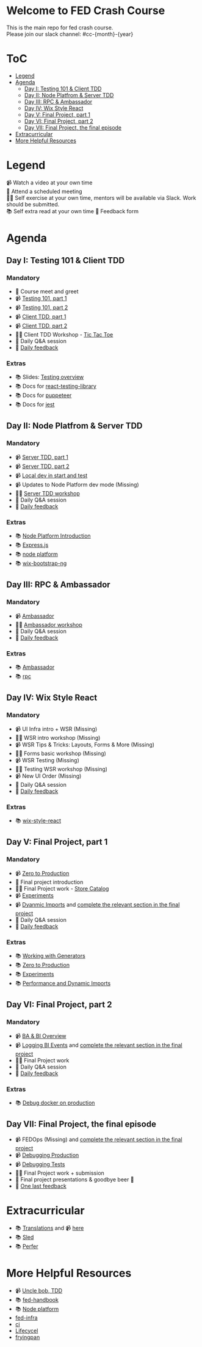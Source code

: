 # Welcome to FED Crash Course

This is the main repo for fed crash course.\
Please join our slack channel: #cc-{month}-{year} 

# ToC
* [Legend](#legend)
* [Agenda](#agenda)
  * [Day I: Testing 101 & Client TDD](#day-i-testing-101--client-tdd)
  * [Day II: Node Platfrom & Server TDD](#day-ii-node-platfrom--server-tdd)
  * [Day III: RPC & Ambassador](#day-iii-rpc--ambassador)
  * [Day IV: Wix Style React](#day-iv-wix-style-react)
  * [Day V: Final Project, part 1](#day-v-final-project-part-1)
  * [Day VI: Final Project, part 2](#day-vi-final-project-part-2)
  * [Day VII: Final Project, the final episode](#day-vii-final-project-the-final-episode)
* [Extracurricular](#extracurricular)
* [More Helpful Resources](#more-helpful-resources)

# Legend

📹 Watch a video at your own time\
📅 Attend a scheduled meeting\
🧑‍💻 Self exercise at your own time, mentors will be available via Slack. Work should be submitted.\
📚 Self extra read at your own time
📝 Feedback form

# Agenda

## Day I: Testing 101 & Client TDD

### Mandatory
- 📅 Course meet and greet
- 📹 [Testing 101, part 1](https://drive.google.com/open?id=1sjIa8b1os-HrMiav0pTIBsUN6PufnPkZ)
- 📹 [Testing 101, part 2](https://drive.google.com/open?id=1J9Ckz3pOH4r3DFdG3ArMwGpw2vI1PG9-)
- 📹 [Client TDD, part 1](https://drive.google.com/open?id=1NetzbBNtyWFb7_RLDuS3J7YDTb0pkqUS)
- 📹 [Client TDD, part 2](https://drive.google.com/open?id=1Nyljsdl4LdieimyxUTDFQuYsxZ4xPs6E)
- 🧑‍💻 Client TDD Workshop - [Tic Tac Toe](./exercises/client-tdd/)
- 📅 Daily Q&A session
- 📝 [Daily feedback](https://forms.gle/Hcn6PPfBfTh42A3L8)

### Extras
- 📚 Slides: [Testing overview](https://slides.com/yanivefraim-3/testing-workshop-3#/)
- 📚 Docs for [react-testing-library](https://testing-library.com/docs/react-testing-library/api)
- 📚 Docs for [puppeteer](https://github.com/puppeteer/puppeteer)
- 📚 Docs for [jest](https://jestjs.io/docs/en/getting-started.html)

## Day II: Node Platfrom & Server TDD

### Mandatory
- 📹 [Server TDD, part 1](https://drive.google.com/open?id=1tYkaLJ69CTPd7ire-IfICAuTnTdofwHi)
- 📹 [Server TDD, part 2](https://drive.google.com/open?id=1vY3hXGbxB5v6F2ocK8_1_WnD75yb8HHN)
- 📹 [Local dev in start and test](https://drive.google.com/open?id=1W4KWwo5obkKaIvWXEreAs4gKlH_RbWkm)
- 📹 Updates to Node Platform dev mode (Missing)
- 🧑‍💻 [Server TDD workshop](./exercises/server-tdd/)
- 📅 Daily Q&A session
- 📝 [Daily feedback](https://forms.gle/hdkJ2A6f3PtZWAhb7)

### Extras
- 📚 [Node Platform Introduction](./docs/node-platform-introduction.md)
- 📚 [Express.js](https://expressjs.com/)
- 📚 [node platform](https://github.com/wix-platform/wix-node-platform)
- 📚 [wix-bootstrap-ng](https://github.com/wix-platform/wix-node-platform/tree/master/bootstrap/wix-bootstrap-ng)

## Day III: RPC & Ambassador

### Mandatory
- 📹 [Ambassador](https://drive.google.com/open?id=1jo97JAbD2CXRsQyaA0nqaaXRqZ-OdG5E)
- 🧑‍💻 [Ambassador workshop](./exercises/ambassador/)
- 📅 Daily Q&A session
- 📝 [Daily feedback](https://forms.gle/uYoJ7iB5yXpJDqkh6)

### Extras
- 📚 [Ambassador](https://github.com/wix-private/ambassador)
- 📚 [rpc](https://github.com/wix-platform/wix-node-platform/tree/master/rpc)

## Day IV: Wix Style React

### Mandatory
- 📹 UI Infra intro + WSR (Missing)
- 🧑‍💻 WSR intro workshop (Missing)
- 📹 WSR Tips & Tricks: Layouts, Forms & More (Missing)
- 🧑‍💻 Forms basic workshop (Missing)
- 📹 WSR Testing (Missing)
- 🧑‍💻 Testing WSR workshop (Missing)
- 📹 New UI Order (Missing)
- 📅 Daily Q&A session
- 📝 [Daily feedback](https://forms.gle/nXc19ZbXUqm9QvHdA)

### Extras
- 📚 [wix-style-react](https://github.com/wix/wix-style-react)

## Day V: Final Project, part 1
### Mandatory
- 📹 [Zero to Production](https://drive.google.com/file/d/1R8Oq3v8GT4PdwLzGknA2BxsXeu6xMqt3/view?usp=sharing)
- 📅 Final project introduction
- 🧑‍💻 Final Project work - [Store Catalog](./exercises/final-project/)
- 📹 [Experiments](https://drive.google.com/file/d/1I9qblvfN7nE6ZaX9wPoh5nbA7iiHE9tY/view?usp=sharing)
- 📹 [Dyanmic Imports](https://drive.google.com/file/d/1b5obOEjDw1Oiva89jmZ9KSdij5WwV8Kw/view?usp=sharing) and [complete the relevant section in the final project](https://github.com/wix-a/fed-crash-course/tree/master/exercises/final-project#get-a-small-bundle-size)
- 📅 Daily Q&A session
- 📝 [Daily feedback](https://forms.gle/Ns56BvfQYfkHoGmt5)

### Extras
- 📚 [Working with Generators](https://github.com/wix-private/fed-handbook/blob/master/WORKING_WITH_GENERATORS.md)
- 📚 [Zero to Production](https://github.com/wix-private/fed-handbook/blob/master/ZERO_TO_PRODUCTION.md)
- 📚 [Experiments](https://github.com/wix-private/fed-handbook/blob/master/EXPERIMENTS.md)
- 📚 [Performance and Dynamic Imports](https://docs.google.com/document/d/18tCnZAIuOoyTHaK0Pxn2PBdLWOcI4J-VJ58ZVKAvn-w/edit?usp=sharing)

## Day VI: Final Project, part 2
### Mandatory
- 📹 [BA & BI Overview](https://drive.google.com/file/d/1m4TwcudYgtwWGP1eoLPshQRPtNaLcjpO/view?usp=sharing)
- 📹 [Logging BI Events](https://drive.google.com/file/d/15KK1OAydcz1tVIv_Ps2How9-XaIFiyF7/view?usp=sharing) and [complete the relevant section in the final project](https://github.com/wix-a/fed-crash-course/tree/master/exercises/final-project#analytics)
- 🧑‍💻 Final Project work
- 📅 Daily Q&A session
- 📝 [Daily feedback](https://forms.gle/FfGsGzXC4gwrUkp4A)

### Extras
- 📚 [Debug docker on production](https://github.com/wix-platform/wix-node-platform/blob/115389d21545b9a8abaf0fdf0eb90049a1756d79/bootstrap/docs/production.md#ssh-to-server)

## Day VII: Final Project, the final episode
- 📹 FEDOps (Missing) and [complete the relevant section in the final project](https://github.com/wix-a/fed-crash-course/tree/master/exercises/final-project#monitoring)
- 📹 [Debugging Production](https://drive.google.com/file/d/1A9e0vIaldasZihv50ziuSvlypzvj4adv/view?usp=sharing)
- 📹 [Debugging Tests](https://drive.google.com/file/d/1k-Ajqa2mbD_azK4T4f2t8fGOyzV50JTJ/view?usp=sharing)
- 🧑‍💻 Final Project work + submission
- 📅 Final project presentations & goodbye beer 🍻
- 📝 [One last feedback](https://forms.gle/6x1qFxERpgcsVCWZ7)

# Extracurricular
- 📚 [Translations](https://github.com/wix-private/fed-handbook/blob/master/TRANSLATION.md) and 📹 [here](https://drive.google.com/file/d/1amyAHNPOYj4zsXyCWK_Hi0tS-sTfs42Q/view?usp=sharing)
- 📚 [Sled](https://wix-private.github.io/sled/)
- 📚 [Perfer](https://github.com/wix-private/perfer)

# More Helpful Resources

- 📹 [Uncle bob, TDD](https://www.youtube.com/watch?v=GvAzrC6-spQ)
- 📚 [fed-handbook](https://github.com/wix-private/fed-handbook)
- 📚 [Node platform](https://github.com/wix-platform/wix-node-platform)
- [fed-infra](https://github.com/wix-private/fed-infra)
- [ci](http://ci.dev.wix/)
- [Lifecycel](https://lifecycle.wix.com/cp/#)
- [fryingpan](http://fryingpan.wixpress.com/services)
